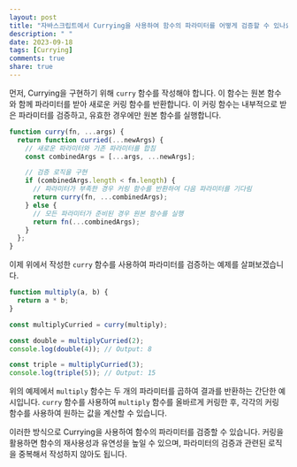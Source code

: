 ```yaml
---
layout: post
title: "자바스크립트에서 Currying을 사용하여 함수의 파라미터를 어떻게 검증할 수 있나요?"
description: " "
date: 2023-09-18
tags: [Currying]
comments: true
share: true
---
```


먼저, Currying을 구현하기 위해 `curry` 함수를 작성해야 합니다. 이 함수는 원본 함수와 함께 파라미터를 받아 새로운 커링 함수를 반환합니다. 이 커링 함수는 내부적으로 받은 파라미터를 검증하고, 유효한 경우에만 원본 함수를 실행합니다.

```javascript
function curry(fn, ...args) {
  return function curried(...newArgs) {
    // 새로운 파라미터와 기존 파라미터를 합침
    const combinedArgs = [...args, ...newArgs];

    // 검증 로직을 구현
    if (combinedArgs.length < fn.length) {
      // 파라미터가 부족한 경우 커링 함수를 반환하여 다음 파라미터를 기다림
      return curry(fn, ...combinedArgs);
    } else {
      // 모든 파라미터가 준비된 경우 원본 함수를 실행
      return fn(...combinedArgs);
    }
  };
}
```

이제 위에서 작성한 `curry` 함수를 사용하여 파라미터를 검증하는 예제를 살펴보겠습니다.

```javascript
function multiply(a, b) {
  return a * b;
}

const multiplyCurried = curry(multiply);

const double = multiplyCurried(2); 
console.log(double(4)); // Output: 8

const triple = multiplyCurried(3);
console.log(triple(5)); // Output: 15
```

위의 예제에서 `multiply` 함수는 두 개의 파라미터를 곱하여 결과를 반환하는 간단한 예시입니다. `curry` 함수를 사용하여 `multiply` 함수를 올바르게 커링한 후, 각각의 커링 함수를 사용하여 원하는 값을 계산할 수 있습니다.

이러한 방식으로 Currying을 사용하여 함수의 파라미터를 검증할 수 있습니다. 커링을 활용하면 함수의 재사용성과 유연성을 높일 수 있으며, 파라미터의 검증과 관련된 로직을 중복해서 작성하지 않아도 됩니다.